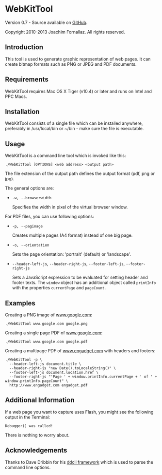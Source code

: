 WebKitTool
==========

Version 0.7 - Source available on [GitHub](http://github.com/fjoachim/webkittool).

Copyright 2010-2013 Joachim Fornallaz. All rights reserved.


Introduction
------------

This tool is used to generate graphic representation of web pages. It can create bitmap
formats such as PNG or JPEG and PDF documents.


Requirements
------------

WebKitTool requires Mac OS X Tiger (v10.4) or later and runs on Intel and PPC Macs.


Installation
------------

WebKitTool consists of a single file which can be installed anywhere, preferably
in /usr/local/bin or ~/bin - make sure the file is executable.


Usage
-----

WebKitTool is a command line tool which is invoked like this:

    ./WebKitTool [OPTIONS] <web address> <output path>
    
The file extension of the output path defines the output format (pdf, png or jpg).


The general options are:

* `-w, --browserwidth`

    Specifies the width in pixel of the virtual browser window.

For PDF files, you can use following options:

* `-p, --paginage`

    Creates multiple pages (A4 format) instead of one big page. 

* `-o, --orientation`

    Sets the page orientation: 'portrait' (default) or 'landscape'.

* `--header-left-js`, `--header-right-js`, `--footer-left-js`, `--footer-right-js`

    Sets a JavaScript expression to be evaluated for setting header and footer texts.
    The `window` object has an additional object called `printInfo` with the properties
    `currentPage` and `pageCount`.


Examples
--------

Creating a PNG image of www.google.com:

    ./WebKitTool www.google.com google.png
    
Creating a single page PDF of www.google.com:

    ./WebKitTool www.google.com google.pdf

Creating a multipage PDF of www.engadget.com with headers and footers:

    ./WebKitTool -p \
      --header-left-js document.title \
      --header-right-js "new Date().toLocaleString()" \
      --footer-left-js document.location.href \
      --footer-right-js "'Page ' + window.printInfo.currentPage + ' of ' + window.printInfo.pageCount" \
      http://www.engadget.com engadget.pdf


Additional Information
----------------------

If a web page you want to capture uses Flash, you might see the following output in the Terminal:

    Debugger() was called!

There is nothing to worry about.


Acknowledgements
----------------

Thanks to Dave Dribbin for his [ddcli framework](http://www.dribin.org/dave/software/#ddcli) which 
is used to parse the command line options.
